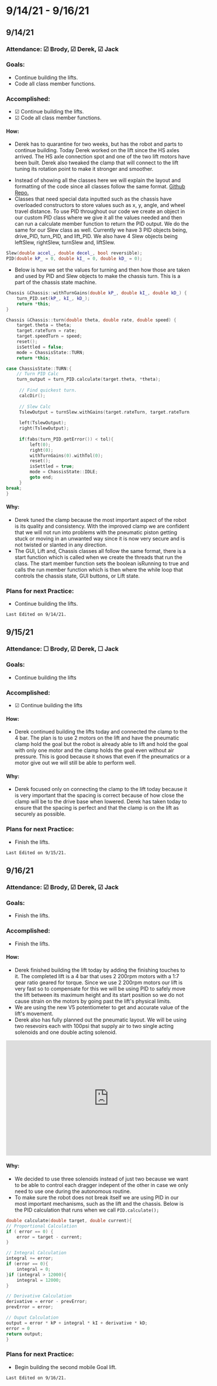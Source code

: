 # 9/14/21 - 9/16/21
## 9/14/21
### Attendance: &#9745; Brody, &#9745; Derek, &#9745; Jack
### Goals:
- Continue building the lifts.
- Code all class member functions.
### Accomplished:
- &#9745; Continue building the lifts.
- &#9745; Code all class member functions.
#### How:
- Derek has to quarantine for two weeks, but has the robot and parts to continue building. Today Derek worked on the lift since the HS axles arrived. The HS axle connection spot and one of the two lift motors have been built. Derek also tweaked the clamp that will connect to the lift tuning its rotation point to make it stronger and smoother.

<script src="https://cdn.jsdelivr.net/npm/publicalbum@latest/embed-ui.min.js" async></script>
<div class="pa-gallery-player-widget" style="width:100%; height:480px; display:none;"
  data-link="https://photos.app.goo.gl/rqtToydVLAXtxUAf8"
  data-title="9/14/21"
  data-description="3 new photos added to shared album">
  <object data="https://lh3.googleusercontent.com/RU9oEuv82qDGVwg2aGOPEPHHiGbEtIGZCl2wSFr4hbSmDkME6OO2juu9vyX50Zg_het-r81QJP3sqOTynFqSuPpOxPLBNh-cyT6pPQJjJWVDeS50vZiSzfmkIBFnl9uE5CzoTbUJng=w1920-h1080"></object>
  <object data="https://lh3.googleusercontent.com/x4O16U5d-dB0VpslUVOwztREwBrZi6KL_jY_0MQNTSW0ntpmYZOiuqG3eaT2xu04nQGtZd2XIka6-H9r3bGAI4rsa4UH1S7qyoB4JH_AbQebVt9uYnZqXNfxN5qEddllBCGqFOa5KA=w1920-h1080"></object>
  <object data="https://lh3.googleusercontent.com/rT2cgtxMu0D1G_8fhAwlB-D4DseYTtaRhhWozuh86BLFDTlzLBd-3Z9nyokO-K5MlX9Qr15e7AnKJh-TudWOrzBQui-Cfbe39HmEn9Mh-PMU32mtrRV8bzxibBWSsmqbnfqbbBNXag=w1920-h1080"></object>
</div>

- Instead of showing all the classes here we will explain the layout and formatting of the code since all classes follow the same format. [Github Repo.](https://github.com/PSASchool/9447H-TippingPoint)
- Classes that need special data inputted such as the chassis have overloaded constructors to store values such as x, y, angle, and wheel travel distance. To use PID throughout our code we create an object in our custom PID class where we give it all the values needed and then can run a calculate member function to return the PID output. We do the same for our Slew class as well. Currently we have 3 PID objects being, drive_PID, turn_PID, and lift_PID. We also have 4 Slew objects being leftSlew, rightSlew, turnSlew and, liftSlew.

```c++
Slew(double accel_, double decel_, bool reversible);
PID(double kP_ = 0, double kI_ = 0, double kD_ = 0);
```
- Below is how we set the values for turning and then how those are taken and used by PID and Slew objects to make the chassis turn. This is a part of the chassis state machine. 
```c++
Chassis &Chassis::withTurnGains(double kP_, double kI_, double kD_) {
    turn_PID.set(kP_, kI_, kD_);
    return *this;
}

Chassis &Chassis::turn(double theta, double rate, double speed) {
    target.theta = theta;
    target.rateTurn = rate;
    target.speedTurn = speed;
    reset();
    isSettled = false;
    mode = ChassisState::TURN;
    return *this;
```

```c++
case ChassisState::TURN:{
    // Turn PID Calc
    turn_output = turn_PID.calculate(target.theta, *theta);
     
     // Find quickest turn.
     calcDir();
     
     // Slew Calc
     TslewOutput = turnSlew.withGains(target.rateTurn, target.rateTurn, true).withLimit(target.speedTurn).calculate(turn_output);
     
     left(TslewOutput);
     right(TslewOutput);
     
     if(fabs(turn_PID.getError()) < tol){
         left(0);
         right(0);
         withTurnGains(0).withTol(0);
         reset();
         isSettled = true;
         mode = ChassisState::IDLE;
         goto end;
     }
break;
}
```
#### Why:
- Derek tuned the clamp because the most important aspect of the robot is its quality and consistency. With the improved clamp we are confident that we will not run into problems with the pneumatic piston getting stuck or moving in an unwanted way since it is now very secure and is not twisted or slanted in any direction.
- The GUI, Lift and, Chassis classes all follow the same format, there is a start function which is called when we create the threads that run the class. The start member function sets the boolean isRunning to true and calls the run member function which is then where the while loop that controls the chassis state, GUI buttons, or Lift state. 
### Plans for next Practice:
- Continue building the lifts.

```{important}
Last Edited on 9/14/21.
```

## 9/15/21
### Attendance: &#9744; Brody, &#9745; Derek, &#9744; Jack
### Goals: 
- Continue building the lifts
### Accomplished:
- &#9745; Continue building the lifts
#### How:
- Derek continued building the lifts today and connected the clamp to the 4 bar. The plan is to use 2 motors on the lift and have the pneumatic clamp hold the goal but the robot is already able to lift and hold the goal with only one motor and the clamp holds the goal even without air pressure. This is good because it shows that even if the pneumatics or a motor give out we will still be able to perform well.

<script src="https://cdn.jsdelivr.net/npm/publicalbum@latest/embed-ui.min.js" async></script>
<div class="pa-gallery-player-widget" style="width:100%; height:480px; display:none;"
  data-link="https://photos.app.goo.gl/HEbaLC9DSVskm9Fy7"
  data-title="9/15/21"
  data-description="2 new photos added to shared album">
  <object data="https://lh3.googleusercontent.com/d99ufZLhoVul3G5dD7xr1YXjykLmXjRDEdn3vMIo9jHVAOlt5oX675TG8GPmWQ2NOTu_VlRP3kSmhkIsQ1VlQAfcpB6apx3Ib1udqo3buK0dCLlWmROa32wxiy_cj-lSkUVbealAiA=w1920-h1080"></object>
  <object data="https://lh3.googleusercontent.com/aRFGdpOQC8Kgk43JwiBphuIRZb6rEEP6gYkAQnYCfhbmDosVXJJjaqZj2h0ATy_crezVSHb9_OJoIH7D6ebusbRhryo-PK3lQZ0j4FydvCrpXVb9zo6HvKWYoPBhVV-pNIDxYDC7iQ=w1920-h1080"></object>
</div>


#### Why:
- Derek focused only on connecting the clamp to the lift today because it is very important that the spacing is correct because of how close the clamp will be to the drive base when lowered. Derek has taken today to ensure that the spacing is perfect and that the clamp is on the lift as securely as possible.
### Plans for next Practice:
- Finish the lifts.

```{important}
Last Edited on 9/15/21.
```

## 9/16/21
### Attendance:  &#9745; Brody, &#9745; Derek, &#9745; Jack
### Goals:
- Finish the lifts.
### Accomplished:
- Finish the lifts.
#### How:
- Derek finished building the lift today by adding the finishing touches to it. The completed lift is a 4 bar that uses 2 200rpm motors with a 1:7 gear ratio geared for torque. Since we use 2 200rpm motors our lift is very fast so to compensate for this we will be using PID to safely move the lift between its maximum height and its start position so we do not cause strain on the motors by going past the lift's physical limits. 
- We are using the new V5 potentiometer to get and accurate value of the lift's movement.
- Derek also has fully planned out the pneumatic layout. We will be using two resevoirs each with 100psi that supply air to two single acting solenoids and one double acting solenoid.

<iframe width="560" height="315" src="https://www.youtube.com/embed/nZzrLr_bpgY" title="YouTube video player" frameborder="0" allow="accelerometer; autoplay; clipboard-write; encrypted-media; gyroscope; picture-in-picture" allowfullscreen></iframe>

#### Why:
- We decided to use three solenoids instead of just two because we want to be able to control each dragger indepent of the other in case we only need to use one during the autonomous routine.
- To make sure the robot does not break itself we are using PID in our most important mechanisms, such as the lift and the chassis. Below is the PID calculation that runs when we call ```PID.calculate();```
```c++
double calculate(double target, double current){
// Proportional Calculation
if ( error == 0) {
    error = target - current;
}

// Integral Calculation
integral += error;
if (error == 0){
    integral = 0;
}if (integral > 12000){
    integral = 12000;
}

// Derivative Calculation
derivative = error - prevError;
prevError = error;

// Ouput Calculation
output = error * kP + integral * kI + derivative * kD;
error = 0
return output;
}
```
### Plans for next Practice:
- Begin building the second mobile Goal lift.

```{important}
Last Edited on 9/16/21.
```
